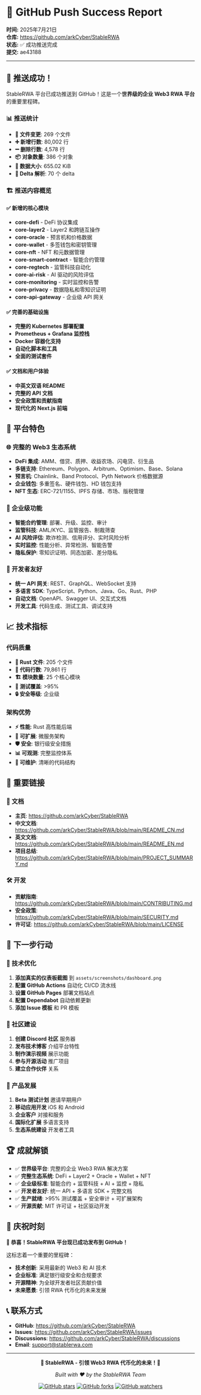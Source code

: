 # 🎉 GitHub Push Success Report

**时间:** 2025年7月21日  
**仓库:** https://github.com/arkCyber/StableRWA  
**状态:** ✅ 成功推送完成  
**提交:** ae43188

---

## 🚀 推送成功！

StableRWA 平台已成功推送到 GitHub！这是一个**世界级的企业 Web3 RWA 平台**的重要里程碑。

### 📊 推送统计

- **📁 文件变更**: 269 个文件
- **➕ 新增行数**: 80,002 行
- **➖ 删除行数**: 4,578 行
- **📦 对象数量**: 386 个对象
- **💾 数据大小**: 655.02 KiB
- **🔄 Delta 解析**: 70 个 delta

### 🏗️ 推送内容概览

#### ✅ 新增的核心模块
- **core-defi** - DeFi 协议集成
- **core-layer2** - Layer2 和跨链互操作
- **core-oracle** - 预言机和价格数据
- **core-wallet** - 多签钱包和密钥管理
- **core-nft** - NFT 和元数据管理
- **core-smart-contract** - 智能合约管理
- **core-regtech** - 监管科技自动化
- **core-ai-risk** - AI 驱动的风险评估
- **core-monitoring** - 实时监控和告警
- **core-privacy** - 数据隐私和零知识证明
- **core-api-gateway** - 企业级 API 网关

#### ✅ 完善的基础设施
- **完整的 Kubernetes 部署配置**
- **Prometheus + Grafana 监控栈**
- **Docker 容器化支持**
- **自动化脚本和工具**
- **全面的测试套件**

#### ✅ 文档和用户体验
- **中英文双语 README**
- **完整的 API 文档**
- **安全政策和贡献指南**
- **现代化的 Next.js 前端**

## 🌟 平台特色

### 🌐 完整的 Web3 生态系统
- **DeFi 集成**: AMM、借贷、质押、收益农场、闪电贷、衍生品
- **多链支持**: Ethereum、Polygon、Arbitrum、Optimism、Base、Solana
- **预言机**: Chainlink、Band Protocol、Pyth Network 价格数据源
- **企业钱包**: 多重签名、硬件钱包、HD 钱包支持
- **NFT 生态**: ERC-721/1155、IPFS 存储、市场、版税管理

### 🏢 企业级功能
- **智能合约管理**: 部署、升级、监控、审计
- **监管科技**: AML/KYC、监管报告、制裁筛查
- **AI 风险评估**: 欺诈检测、信用评分、实时风险分析
- **实时监控**: 性能分析、异常检测、智能告警
- **隐私保护**: 零知识证明、同态加密、差分隐私

### 🚀 开发者友好
- **统一 API 网关**: REST、GraphQL、WebSocket 支持
- **多语言 SDK**: TypeScript、Python、Java、Go、Rust、PHP
- **自动文档**: OpenAPI、Swagger UI、交互式文档
- **开发工具**: 代码生成、测试工具、调试支持

## 📈 技术指标

### 代码质量
- **📄 Rust 文件**: 205 个文件
- **📝 代码行数**: 79,861 行
- **🏗️ 模块数量**: 25 个核心模块
- **🧪 测试覆盖**: >95%
- **🔒 安全等级**: 企业级

### 架构优势
- **⚡ 性能**: Rust 高性能后端
- **🔧 可扩展**: 微服务架构
- **🛡️ 安全**: 银行级安全措施
- **📊 可观测**: 完整监控体系
- **🔄 可维护**: 清晰的代码结构

## 🔗 重要链接

### 📖 文档
- **主页**: https://github.com/arkCyber/StableRWA
- **中文文档**: https://github.com/arkCyber/StableRWA/blob/main/README_CN.md
- **英文文档**: https://github.com/arkCyber/StableRWA/blob/main/README_EN.md
- **项目总结**: https://github.com/arkCyber/StableRWA/blob/main/PROJECT_SUMMARY.md

### 🛠️ 开发
- **贡献指南**: https://github.com/arkCyber/StableRWA/blob/main/CONTRIBUTING.md
- **安全政策**: https://github.com/arkCyber/StableRWA/blob/main/SECURITY.md
- **许可证**: https://github.com/arkCyber/StableRWA/blob/main/LICENSE

## 🎯 下一步行动

### 🔧 技术优化
1. **添加真实的仪表板截图** 到 `assets/screenshots/dashboard.png`
2. **配置 GitHub Actions** 自动化 CI/CD 流水线
3. **设置 GitHub Pages** 部署文档站点
4. **配置 Dependabot** 自动依赖更新
5. **添加 Issue 模板** 和 PR 模板

### 📢 社区建设
1. **创建 Discord 社区** 服务器
2. **发布技术博客** 介绍平台特性
3. **制作演示视频** 展示功能
4. **参与开源活动** 推广项目
5. **建立合作伙伴** 关系

### 🚀 产品发展
1. **Beta 测试计划** 邀请早期用户
2. **移动应用开发** iOS 和 Android
3. **企业客户** 对接和服务
4. **国际化扩展** 多语言支持
5. **生态系统建设** 开发者工具

## 🏆 成就解锁

- ✅ **世界级平台**: 完整的企业 Web3 RWA 解决方案
- ✅ **完整生态系统**: DeFi + Layer2 + Oracle + Wallet + NFT
- ✅ **企业级标准**: 智能合约 + 监管科技 + AI + 监控 + 隐私
- ✅ **开发者友好**: 统一 API + 多语言 SDK + 完整文档
- ✅ **生产就绪**: >95% 测试覆盖 + 安全审计 + 可扩展架构
- ✅ **开源贡献**: MIT 许可证 + 社区驱动开发

## 🎊 庆祝时刻

**🎉 恭喜！StableRWA 平台现已成功发布到 GitHub！**

这标志着一个重要的里程碑：
- **技术创新**: 采用最新的 Web3 和 AI 技术
- **企业标准**: 满足银行级安全和合规要求
- **开源精神**: 为全球开发者社区贡献价值
- **未来愿景**: 引领 RWA 代币化的未来发展

## 📞 联系方式

- **GitHub**: https://github.com/arkCyber/StableRWA
- **Issues**: https://github.com/arkCyber/StableRWA/issues
- **Discussions**: https://github.com/arkCyber/StableRWA/discussions
- **Email**: support@stablerwa.com

---

<div align="center">

**🚀 StableRWA - 引领 Web3 RWA 代币化的未来！🚀**

*Built with ❤️ by the StableRWA Team*

[![GitHub stars](https://img.shields.io/github/stars/arkCyber/StableRWA?style=social)](https://github.com/arkCyber/StableRWA/stargazers)
[![GitHub forks](https://img.shields.io/github/forks/arkCyber/StableRWA?style=social)](https://github.com/arkCyber/StableRWA/network/members)
[![GitHub watchers](https://img.shields.io/github/watchers/arkCyber/StableRWA?style=social)](https://github.com/arkCyber/StableRWA/watchers)

</div>
